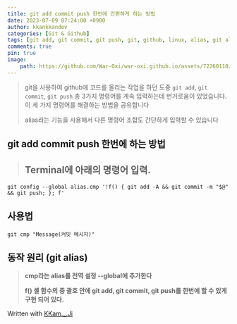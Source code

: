 ```yaml
---
title: git add commit push 한번에 간편하게 하는 방법
date: 2023-07-09 07:24:00 +0900
author: kkankkandev
categories: [Git & Github]
tags: [git add, git commit, git push, git, github, linux, alias, git alias]     # TAG names should always be lowercase
comments: true
pin: true
image: 
    path: https://github.com/War-Oxi/war-oxi.github.io/assets/72260110/cde5ec41-414b-4c1f-976c-7f7935c6e528
---
```


> git을 사용하여 github에 코드를 올리는 작업을 하던 도중 ```git add```, ```git commit```, ```git push``` 총 3가지 명령어를 계속 입력하는데 번거로움이 있었습니다. 
> 이 세 가지 명령어를 해결하는 방법을 공유합니다
> 
> alias라는 기능을 사용해서 다른 명령어 조합도 간단하게 입력할 수 있습니다


## git add commit push 한번에 하는 방법
> ## **Terminal에 아래의 명령어 입력.**

```
git config --global alias.cmp '!f() { git add -A && git commit -m "$@" && git push; }; f'
```

## 사용법
```
git cmp "Message(커밋 메시지)"
```

## 동작 원리 (git alias)
> **cmp라는 alias를 전역 설정 --global에 추가한다**
> 
> **f() 셸 함수의 중 괄호 안에 git add, git commit, git push를 한번에 할 수 있게 구현 되어 있다.**
   
       
          


Written with [KKam.\_\.Ji](https://www.instagram.com/kkam._.ji/)
